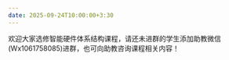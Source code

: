 ```yaml
---
date: 2025-09-24T10:00:00+3:30
---
```

欢迎大家选修智能硬件体系结构课程，请还未进群的学生添加助教微信(Wx1061758085)进群，也可向助教咨询课程相关内容！